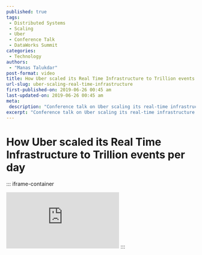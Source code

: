 ```yaml
---
published: true
tags:
 - Distributed Systems
 - Scaling
 - Uber
 - Conference Talk
 - DataWorks Summit
categories:
 - Technology
authors:
 - "Manas Talukdar"
post-format: video
title: How Uber scaled its Real Time Infrastructure to Trillion events per day
url-slug: uber-scaling-real-time-infrastructure
first-published-on: 2019-06-26 00:45 am
last-updated-on: 2019-06-26 00:45 am
meta:
 description: "Conference talk on Uber scaling its real-time infrastructure."
excerpt: "Conference talk on Uber scaling its real-time infrastructure."
---
```


# How Uber scaled its Real Time Infrastructure to Trillion events per day

::: iframe-container
<iframe frameborder=0 src="https://www.youtube.com/embed/K-fI2BeTLkk"></iframe>
:::
